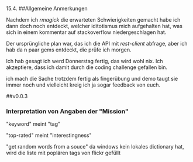 15.4.
##Allgemeine Anmerkungen

Nachdem ich _rmagick_ die erwarteten Schwierigkeiten gemacht habe ich dann doch noch entdeckt, welcher iditotismus mich aufgehalten hat, was sich in einem kommentar auf stackoverflow niedergeschlagen hat.

Der ursprüngliche plan war, das ich die API mit _rest-client_ abfrage, aber ich hab da n paar gems entdeckt, die prüfe ich morgen.

Ich hab gesagt ich werd Donnerstag fertig, das wird wohl nix. Ich akzeptiere, dass ich damit durch die coding challenge gefallen bin.

ich mach die Sache trotzdem fertig als fingerübung und demo taugt sie immer noch und vielleicht kreig ich ja sogar feedback von euch.

##v0.0.3
### Interpretation von Angaben der "Mission"
"keyword" meint "tag"

"top-rated" meint "interestingness"

"get random words from a souce" da windows kein lokales dictionary hat, wird die liste mit poplären tags von flickr gefüllt